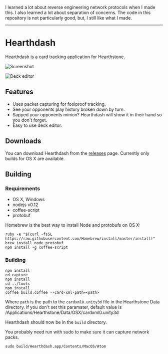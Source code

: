 I learned a lot about reverse engineering network protocols when I made this. I also learned a lot about separation of concerns. The code in this repository is not particularly good, but, I still like what I made.

***

# Hearthdash

Hearthdash is a card tracking application for Hearthstone.

![Screenshot](https://github.com/postcasio/hearthdash/raw/master/images/game.png)

![Deck editor](https://github.com/postcasio/hearthdash/raw/master/images/deck.png)

## Features

* Uses packet capturing for foolproof tracking.
* See your opponents play history broken down by turn.
* Sapped your opponents minion? Hearthdash will show it in their hand so you don't forget.
* Easy to use deck editor.

## Downloads

You can download Hearthdash from the [releases](https://github.com/postcasio/hearthdash/releases) page. Currently only builds for OS X are available.

## Building

### Requirements

* OS X, Windows
* nodejs v0.12
* coffee-script
* protobuf

Homebrew is the best way to install Node and protobufs on OS X:

    ruby -e "$(curl -fsSL https://raw.githubusercontent.com/Homebrew/install/master/install)"
    brew install node protobuf
    npm install -g coffee-script

### Building

    npm install
    cd capture
    npm install
    cd ../tools
    npm install
    coffee build.coffee --card-xml-path=<path>

Where `path` is the path to the `cardxml0.unity3d` file in the Hearthstone Data directory. If you don't set this paramater, default value is /Applications/Hearthstone/Data/OSX/cardxml0.unity3d

Hearthdash should now be in the `build` directory.

You probably need run with sudo to make sure it can capture network packs.

    sudo build/Hearthdash.app/Contents/MacOS/Atom

